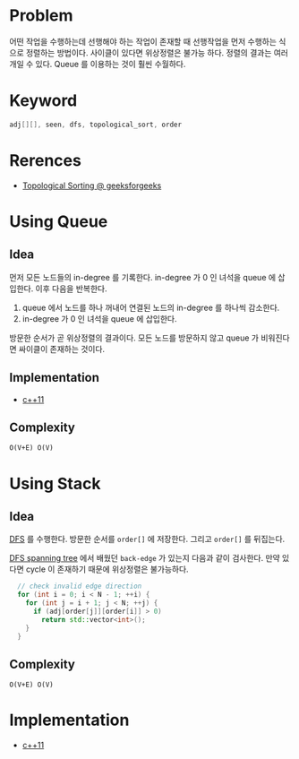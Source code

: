 # Problem

어떤 작업을 수행하는데 선행해야 하는 작업이 존재할 때 선행작업을 먼저 
수행하는 식으로 정렬하는 방법이다. 사이클이 있다면 위상정렬은 불가능 하다. 정렬의 결과는 여러개일 수 있다.
Queue 를 이용하는 것이 훨씬 수월하다.

# Keyword

```cpp
adj[][], seen, dfs, topological_sort, order
```

# Rerences

* [Topological Sorting @ geeksforgeeks](https://www.geeksforgeeks.org/topological-sorting/)

# Using Queue

## Idea

먼저 모든 노드들의 in-degree 를 기록한다. in-degree 가 0 인 녀석을 
queue 에 삽입한다. 이후 다음을 반복한다. 

1. queue 에서 노드를 하나 꺼내어 연결된 노드의 in-degree 를
하나씩 감소한다. 
2. in-degree 가 0 인 녀석을 queue 에 삽입한다.  

방문한 순서가 곧 위상정렬의 결과이다. 모든 노드를 방문하지 않고 queue 가 비워진다면 싸이클이 존재하는 것이다.

## Implementation

* [c++11](topologicalsortqueue.cpp)

## Complexity

```
O(V+E) O(V)
```

# Using Stack

## Idea

[DFS](/fundamentals/graph/dfs/README.md) 를 수행한다. 방문한 순서를 `order[]` 에 저장한다. 그리고 `order[]` 를 뒤집는다.

[DFS spanning tree](/fundamentals/graph/dfsspanningtree/README.md) 에서 배웠던 `back-edge` 가 있는지 다음과 같이 검사한다. 만약 있다면 cycle 이 존재하기 때문에 위상정렬은 불가능하다.

```cpp
  // check invalid edge direction
  for (int i = 0; i < N - 1; ++i) {
    for (int j = i + 1; j < N; ++j) {
      if (adj[order[j]][order[i]] > 0)
        return std::vector<int>();
    }
  }
```

## Complexity

```
O(V+E) O(V)
```

# Implementation

* [c++11](a.cpp)
